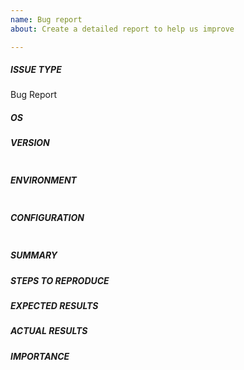 ```yaml
---
name: Bug report
about: Create a detailed report to help us improve

---
```


<!---
Verify first that your issue/request is not already reported on GitHub.

Always test if the latest release is affected. Bug reports on older releases cannot be accepted and will be closed.

If you can, we would appreciate it if you could also test against the master branch.

Do not create an issue for requests for help - use the mailing list:
  See: https://www.ixpmanager.org/support

NB: Issues that are requests for help will be closed. Please use the mailing list / request commercial support via https://www.ixpmanager.org/commercial

For issues with documentation, please use the following issue tracker:
  https://github.com/inex/ixp-manager-docs-md/issues

-->

##### ISSUE TYPE

Bug Report

##### OS

<!---
Mention the OS you are running IXP Manager on (including Linux variant if relevant)
-->

##### VERSION

<!--- Paste verbatim the output from “cat library/IXP/Version.php | grep APPLICATION” 
between quotes below. NB: run this command from IXP Manager's root directory (e.g.
/srv/ixpmanager -->

```

```

##### ENVIRONMENT 

<!--- Paste verbatim the output from the following commands between quotes below 

php -v
dpkg -l | grep php   (or equivalent for your OS - list of php packages installed)

-->

```

```

<!--- You can also use gist.github.com links for larger files -->

##### CONFIGURATION

<!--- Paste the output of the followingbetween quotes below:

(run from IXP Manager's root directory (e.g. /srv/ixpmanager)
cat .env | egrep -v '(^#|^\s*$|^DB_|^APP_KEY|^HELPDESK|^IDENTITY|^MAIL_|^IXP_API_RIR_PASSWORD|^IXP_API_PEERING_DB_)'

NB: sanity check the output to make sure you are happy you are not leaking any security infomation!
-->

```

```

<!--- You can also use gist.github.com links for larger files -->

##### SUMMARY
<!--- Explain the problem briefly -->

##### STEPS TO REPRODUCE


##### EXPECTED RESULTS
<!--- What did you expect to happen when running the steps above? -->

##### ACTUAL RESULTS
<!--- What actually happened? -->

##### IMPORTANCE
<!-- Please let us know if the issue is affecting you in a production environment -->
